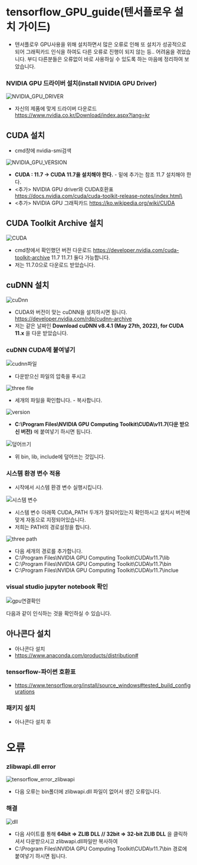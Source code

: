 # tensorflow_GPU_guide(텐서플로우 설치 가이드)
* 텐서플로우 GPU사용을 위해 설치하면서 많은 오류로 인해 또 설치가 성공적으로 되어 그래픽카드 인식을 하여도 다른 오류로 진행이 되지 않는 등.. 어려움을 겪었습니다. 부디 다른분들은 오류없이 바로 사용하실 수 있도록 하는 마음에 정리하여 보았습니다.


### NVIDIA GPU 드라이버 설치(install NVIDIA GPU Driver)
![NVIDIA_GPU_DRIVER](https://user-images.githubusercontent.com/39722575/204004320-f6f368a7-5d68-4a5a-9da1-1dceabbb2d25.PNG)
* 자신의 제품에 맞게 드라이버 다운로드 https://www.nvidia.co.kr/Download/index.aspx?lang=kr
## CUDA 설치
* cmd창에 nvidia-smi검색

![NVIDIA_GPU_VERSION](https://user-images.githubusercontent.com/39722575/204002507-e3ae8ad5-36f7-4162-b2aa-612ff10f4f0c.PNG)

* **CUDA : 11.7 ->  CUDA 11.7을 설치해야 한다.** - 밑에 추가는 참조 11.7 설치해야 한다.
* <추가> NVIDIA GPU driver와 CUDA호환표 https://docs.nvidia.com/cuda/cuda-toolkit-release-notes/index.html\
* <추가> NVIDIA GPU 그래픽카드 https://ko.wikipedia.org/wiki/CUDA

## CUDA Toolkit Archive 설치
![CUDA](https://user-images.githubusercontent.com/39722575/204006015-fc679c67-4d80-4228-bffc-fdaa7b083222.PNG)
* cmd창에서 확인했던 버전 다운로드 https://developer.nvidia.com/cuda-toolkit-archive 11.7 11.7.1 둘다 가능합니다.
* 저는 11.7.0으로 다운로드 받았습니다.
## cuDNN 설치
![cuDnn](https://user-images.githubusercontent.com/39722575/204006675-3f00aa63-40e8-4a9e-beba-46564462160f.PNG)
* CUDA와 버전이 맞는 cuDNN을 설치하시면 됩니다. https://developer.nvidia.com/rdp/cudnn-archive
* 저는 같은 날짜인 **Download cuDNN v8.4.1 (May 27th, 2022), for CUDA 11.x** 을 다운 받았습니다.

### cuDNN CUDA에 붙여넣기

![cudnn파일](https://user-images.githubusercontent.com/39722575/204008431-021d8631-d6e2-417a-9082-8153f3568a1f.PNG)

* 다운받으신 파일의 압축을 푸시고 

![three file](https://user-images.githubusercontent.com/39722575/204008467-61aeb7f8-c6d6-4cfd-8d1d-f5edd707a779.PNG)

* 세개의 파일을 확인합니다. - 복사합니다.

![version](https://user-images.githubusercontent.com/39722575/204008450-d91573e9-58b1-45b4-b5ff-916065135608.PNG)

* **C:\Program Files\NVIDIA GPU Computing Toolkit\CUDA\v11.7(다운 받으신 버전)** 에 붙여넣기 하시면 됩니다.

![덮어쓰기](https://user-images.githubusercontent.com/39722575/204008918-e45c5162-1d6f-4d54-8b1f-70889ff71b25.PNG)
* 위 bin, lib, include에 덮어쓰는 것입니다.

### 시스템 환경 변수 적용
* 시작에서 시스템 환경 변수 실행시킵니다.


![시스템 변수](https://user-images.githubusercontent.com/39722575/204010255-3e0b4f4a-4114-48fe-98cd-6da3984f76c2.PNG)
* 시스템 변수 아래쪽 CUDA_PATH 두개가 잘되어있는지 확인하시고 설치시 버전에 맞게 자동으로 지정되어있습니다.
* 저희는 PATH의 경로설정을 합니다.

![three path](https://user-images.githubusercontent.com/39722575/204010261-50ed0045-7715-4729-8640-ade666379ee7.PNG)
* 다음 세개의 경로를 추가합니다.
* C:\Program Files\NVIDIA GPU Computing Toolkit\CUDA\v11.7\lib
* C:\Program Files\NVIDIA GPU Computing Toolkit\CUDA\v11.7\bin
* C:\Program Files\NVIDIA GPU Computing Toolkit\CUDA\v11.7\inclue


### visual studio jupyter notebook 확인
![gpu연결확인](https://user-images.githubusercontent.com/39722575/205069902-1bb27fdb-a67b-4358-84dc-59ca1a730b73.PNG)

다음과 같이 인식하는 것을 확인하실 수 있습니다.


## 아나콘다 설치
* 아나콘다 설치
* https://www.anaconda.com/products/distribution#

### tensorflow-파이썬 호환표
* https://www.tensorflow.org/install/source_windows#tested_build_configurations

### 패키지 설치
* 아나콘다 설치 후

# 오류
### zlibwapi.dll error
![tensorflow_error_zlibwapi](https://user-images.githubusercontent.com/39722575/204003032-61b15473-0e3f-4f95-82e7-501367528247.PNG)

* 다음 오류는 bin폴더에 zlibwapi.dll 파일이 없어서 생긴 오류입니다.

### 해결

![dll](https://user-images.githubusercontent.com/39722575/204011099-21f72b54-5f68-4040-9e15-eb33e1ee1627.PNG)
* 다음 사이트를 통해 **64bit => ZLIB DLL // 32bit => 32-bit ZLIB DLL** 을 클릭하셔서 다운받으시고 zlibwapi.dll파일만 복사하여
* C:\Program Files\NVIDIA GPU Computing Toolkit\CUDA\v11.7\bin 경로에 붙여넣기 하시면 됩니다.  
